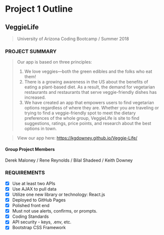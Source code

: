 # **Project 1 Outline**
## **VeggieLife**
> University of Arizona Coding Bootcamp / Summer 2018

### **PROJECT SUMMARY**
> Our app is based on three principles:  
> 1. We love veggies—both the green edibles and the folks who eat them! 
> 2. There is a growing awareness in the US about the benefits of eating a plant-based diet. As a result, the demand for vegetarian restaurants and restaurants that serve veggie-friendly dishes has increased.
> 3. We have created an app that empowers users to find vegetarian options regardless of where they are. Whether you are traveling or trying to find a veggie-friendly spot to meet the dietary preferences of the whole group, VeggieLife is site to find suggestions, ratings, price points, and research about the best options in town.

> View our app here: https://kgdowney.github.io/Veggie-Life/

#### **Group Project Members**
Derek Maloney / Rene Reynolds / Bilal Shadeed / Keith Downey

### **REQUIREMENTS**
- [x] Use at least two APIs
- [x] Use AJAX to pull data 
- [x] Utilize one new library or technology: React.js
- [x] Deployed to GitHub Pages
- [x] Polished front end
- [x] Must not use alerts, confirms, or prompts.
- [x] Coding Standards
- [x] API security - keys, .env, etc.
- [x] Bootstrap CSS Framework
